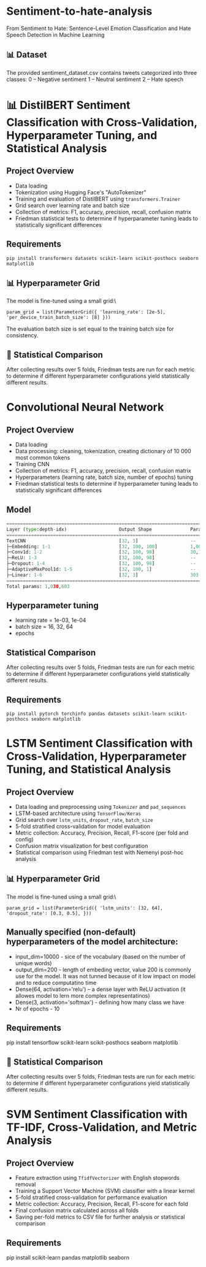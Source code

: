 # Sentiment-to-hate-analysis
From Sentiment to Hate: Sentence-Level Emotion Classification and Hate Speech Detection in Machine Learning

## 📊 Dataset
The provided sentiment_dataset.csv contains tweets categorized into three classes:
0 – Negative sentiment
1 – Neutral sentiment
2 – Hate speech

# 📊 DistilBERT Sentiment Classification with Cross-Validation, Hyperparameter Tuning, and Statistical Analysis
## Project Overview
- Data loading
- Tokenization using Hugging Face's "AutoTokenizer"
- Training and evaluation of DistilBERT using `transformers.Trainer`
- Grid search over learning rate and batch size
- Collection of metrics: F1, accuracy, precision, recall, confusion matrix
- Friedman statistical tests to determine if hyperparameter tuning leads to statistically significant differences
## Requirements 
`pip install transformers datasets scikit-learn scikit-posthocs seaborn matplotlib`

## 📊 Hyperparameter Grid
The model is fine-tuned using a small grid:\

`param_grid = list(ParameterGrid({
    'learning_rate': [2e-5],
    'per_device_train_batch_size': [8]
}))`

The evaluation batch size is set equal to the training batch size for consistency.

## 📐 Statistical Comparison
After collecting results over 5 folds, Friedman tests are run for each metric to determine if different hyperparameter configurations yield statistically different results.



# Convolutional Neural Network
## Project Overview
- Data loading
- Data processing: cleaning, tokenization, creating dictionary of 10 000 most common tokens
- Training CNN
- Collection of metrics: F1, accuracy, precision, recall, confusion matrix
- Hyperparameters (learning rate, batch size, number of epochs) tuning
- Friedman statistical tests to determine if hyperparameter tuning leads to statistically significant differences

## Model
```python
==========================================================================================
Layer (type:depth-idx)                   Output Shape              Param #
==========================================================================================
TextCNN                                  [32, 3]                   --
├─Embedding: 1-1                         [32, 100, 100]            1,000,200
├─Conv1d: 1-2                            [32, 100, 98]             30,100
├─ReLU: 1-3                              [32, 100, 98]             --
├─Dropout: 1-4                           [32, 100, 98]             --
├─AdaptiveMaxPool1d: 1-5                 [32, 100, 1]              --
├─Linear: 1-6                            [32, 3]                   303
==========================================================================================
Total params: 1,030,603
```

## Hyperparameter tuning
- learning rate = 1e-03, 1e-04
- batch size = 16, 32, 64
- epochs

## Statistical Comparison
After collecting results over 5 folds, Friedman tests are run for each metric to determine if different hyperparameter configurations yield statistically different results.

## Requirements 
`pip install pytorch torchinfo pandas datasets scikit-learn scikit-posthocs seaborn matplotlib`




# LSTM Sentiment Classification with Cross-Validation, Hyperparameter Tuning, and Statistical Analysis

## Project Overview
- Data loading and preprocessing using `Tokenizer` and `pad_sequences`
- LSTM-based architecture using `TensorFlow/Keras`
- Grid search over `lstm_units`, `dropout_rate`, `batch_size`
- 5-fold stratified cross-validation for model evaluation
- Metric collection: Accuracy, Precision, Recall, F1-score (per fold and config)
- Confusion matrix visualization for best configuration
- Statistical comparison using Friedman test with Nemenyi post-hoc analysis

## 📊 Hyperparameter Grid
The model is fine-tuned using a small grid:\

`param_grid = list(ParameterGrid({
    'lstm_units': [32, 64],
    'dropout_rate': [0.3, 0.5],
}))
`
## Manually specified (non-default) hyperparameters of the model architecture:

- input_dim=10000 - sice of the vocabulary (based on the number of unique words)
- output_dim=200 - length of embeding vector, value 200 is commonly use for the model. It was not tunned because of it low impact on model and to reduce computatino time
- Dense(64, activation='relu') – a dense layer with ReLU activation (it allowes model to lern more complex representatinos)
- Dense(3, activation='softmax') - defining how many class we have
- Nr of epochs - 10

## Requirements
pip install tensorflow scikit-learn scikit-posthocs seaborn matplotlib

## 📐 Statistical Comparison
After collecting results over 5 folds, Friedman tests are run for each metric to determine if different hyperparameter configurations yield statistically different results.

# SVM Sentiment Classification with TF-IDF, Cross-Validation, and Metric Analysis

## Project Overview
- Feature extraction using `TfidfVectorizer` with English stopwords removal
- Training a Support Vector Machine (SVM) classifier with a linear kernel
- 5-fold stratified cross-validation for performance evaluation
- Metric collection: Accuracy, Precision, Recall, F1-score for each fold
- Final confusion matrix calculated across all folds
- Saving per-fold metrics to CSV file for further analysis or statistical comparison

## Requirements
pip install scikit-learn pandas matplotlib seaborn





